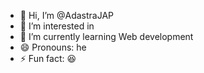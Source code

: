 - 👋 Hi, I’m @AdastraJAP
- 👀 I’m interested in 
- 🌱 I’m currently learning Web development  
- 😄 Pronouns: he
- ⚡ Fun fact: 😆

<!---
AdastraJAP/AdastraJAP is a ✨ special ✨ repository because its `README.md` (this file) appears on your GitHub profile.
You can click the Preview link to take a look at your changes.
--->
